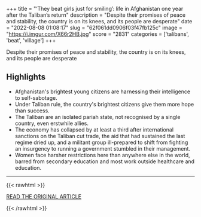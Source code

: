 +++
title = "‘They beat girls just for smiling’: life in Afghanistan one year after the Taliban’s return"
description = "Despite their promises of peace and stability, the country is on its knees, and its people are desperate"
date = "2022-08-08 01:08:17"
slug = "62f061dd0906f03f47fb125c"
image = "https://i.imgur.com/X66r2HB.jpg"
score = "2831"
categories = ['talibans', 'beat', 'village']
+++

Despite their promises of peace and stability, the country is on its knees, and its people are desperate

## Highlights

- Afghanistan's brightest young citizens are harnessing their intelligence to self-sabotage.
- Under Taliban rule, the country's brightest citizens give them more hope than success.
- The Taliban are an isolated pariah state, not recognised by a single country, even erstwhile allies.
- The economy has collapsed by at least a third after international sanctions on the Taliban cut trade, the aid that had sustained the last regime dried up, and a militant group ill-prepared to shift from fighting an insurgency to running a government stumbled in their management.
- Women face harsher restrictions here than anywhere else in the world, barred from secondary education and most work outside healthcare and education.

---

{{< rawhtml >}}
  <p class="article-category">
    <a target="_blank" href="https://www.theguardian.com/world/2022/aug/07/they-beat-girls-just-for-smiling-life-in-afghanistan-one-year-after-the-talibans-return">READ THE ORIGINAL ARTICLE</a>
  </p>
{{< /rawhtml >}}
